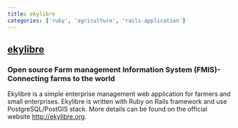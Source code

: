 ```yaml
---
title: ekylibre
categories: ['ruby', 'agriculture', 'rails-application']
---
```

## [ekylibre](https://github.com/ekylibre/ekylibre)

### Open source Farm management Information System (FMIS)- Connecting farms to the world


Ekylibre is a simple enterprise management web application for farmers and small
enterprises. Ekylibre is written with Ruby on Rails framework and use
PostgreSQL/PostGIS stack. More details can be found on the official website
http://ekylibre.org.
